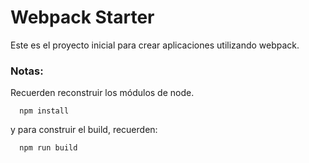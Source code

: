 # Webpack Starter

Este es el proyecto inicial para crear aplicaciones utilizando webpack.

### Notas:
Recuerden reconstruir los módulos de node.

```
  npm install

```

y para construir el build, recuerden:
```
  npm run build
```